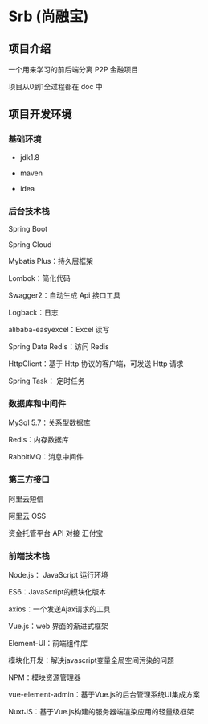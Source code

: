# Srb (尚融宝)



## 项目介绍

一个用来学习的前后端分离 P2P 金融项目

项目从0到1全过程都在 doc 中



## 项目开发环境



### 基础环境
- jdk1.8

- maven

- idea

  


### 后台技术栈
Spring Boot

Spring Cloud

Mybatis Plus：持久层框架

Lombok：简化代码

Swagger2：自动生成 Api 接口工具

Logback：日志

alibaba-easyexcel：Excel 读写

Spring Data Redis：访问 Redis

HttpClient：基于 Http 协议的客户端，可发送 Http 请求

Spring Task： 定时任务




### 数据库和中间件

MySql 5.7：关系型数据库

Redis：内存数据库

RabbitMQ：消息中间件



### 第三方接口

阿里云短信

阿里云 OSS

资金托管平台 API 对接 汇付宝



### 前端技术栈

Node.js： JavaScript 运行环境

ES6：JavaScript的模块化版本

axios：一个发送Ajax请求的工具

Vue.js：web 界面的渐进式框架

Element-UI：前端组件库

模块化开发：解决javascript变量全局空间污染的问题

NPM：模块资源管理器

vue-element-admin：基于Vue.js的后台管理系统UI集成方案

NuxtJS：基于Vue.js构建的服务器端渲染应用的轻量级框架

